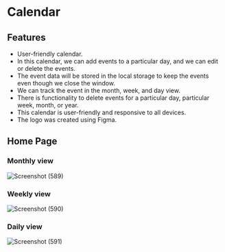 # Calendar
## Features
- User-friendly calendar.  
- In this calendar, we can add events to a particular day, and we can edit or delete the events.  
- The event data will be stored in the local storage to keep the events even though we close the window.  
- We can track the event in the month, week, and day view.  
- There is functionality to delete events for a particular day, particular week, month, or year.  
- This calendar is user-friendly and responsive to all devices.  
- The logo was created using Figma.

 ## Home Page
### Monthly view
 ![Screenshot (589)](https://github.com/user-attachments/assets/6b8d1f6e-450d-4f32-abd6-8fb4f8537e38)

### Weekly view
 ![Screenshot (590)](https://github.com/user-attachments/assets/e66e6119-5349-484b-adf4-8cfdcb4682ff)

### Daily view
![Screenshot (591)](https://github.com/user-attachments/assets/4330b4fe-32ca-42ea-9d8d-56a4c0cfa0b1)


